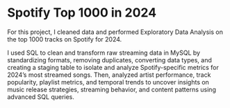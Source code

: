 # Spotify Top 1000 in 2024
For this project, I cleaned data and performed Exploratory Data Analysis on the top 1000 tracks on Spotify for 2024. 

I used SQL to clean and transform raw streaming data in MySQL by standardizing formats, removing duplicates, converting data types, and creating a staging table to isolate and analyze Spotify-specific metrics for 2024’s most streamed songs. Then, analyzed artist performance, track popularity, playlist metrics, and temporal trends to uncover insights on music release strategies, streaming behavior, and content patterns using advanced SQL queries.
